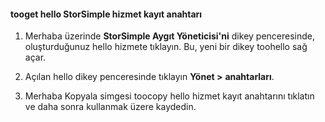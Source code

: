 #### <a name="tooget-hello-storsimple-service-registration-key"></a>tooget hello StorSimple hizmet kayıt anahtarı

1.  Merhaba üzerinde **StorSimple Aygıt Yöneticisi'ni** dikey penceresinde, oluşturduğunuz hello hizmete tıklayın. Bu, yeni bir dikey toohello sağ açar.

2.  Açılan hello dikey penceresinde tıklayın **Yönet &gt;**  **anahtarları**.

3.  Merhaba Kopyala simgesi toocopy hello hizmet kayıt anahtarını tıklatın ve daha sonra kullanmak üzere kaydedin.
